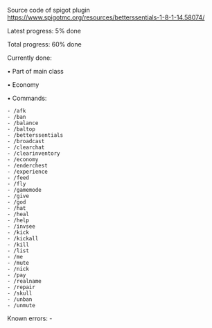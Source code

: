 Source code of spigot plugin https://www.spigotmc.org/resources/betterssentials-1-8-1-14.58074/

Latest progress: 5% done

Total progress: 60% done


Currently done:

 • Part of main class
 
 • Economy
 
  • Commands:
  
    - /afk
    - /ban
    - /balance
    - /baltop
    - /betterssentials
    - /broadcast
    - /clearchat
    - /clearinventory
    - /economy
    - /enderchest
    - /experience
    - /feed
    - /fly
    - /gamemode
    - /give
    - /god
    - /hat
    - /heal
    - /help
    - /invsee
    - /kick
    - /kickall
    - /kill
    - /list
    - /me
    - /mute
    - /nick
    - /pay
    - /realname
    - /repair
    - /skull
    - /unban
    - /unmute

Known errors: -